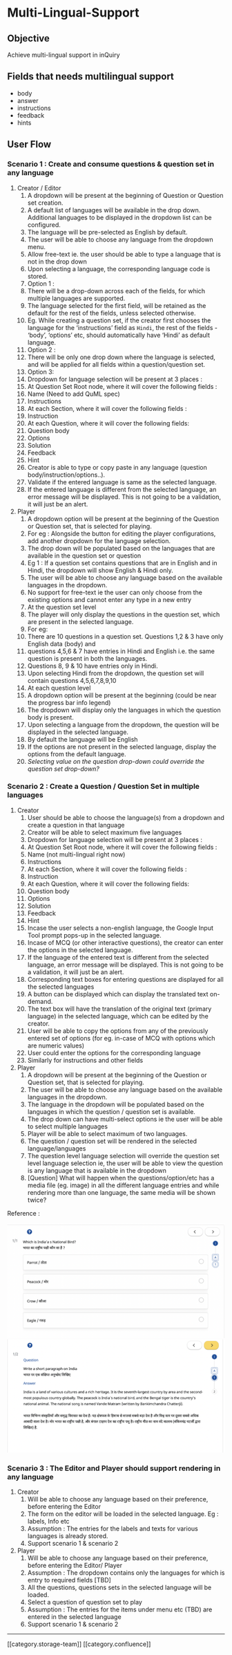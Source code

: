 # Multi-Lingual-Support

## Objective

Achieve multi-lingual support in inQuiry

## Fields that needs multilingual support

* body
* answer
* instructions
* feedback
* hints

## User Flow

### Scenario 1 : Create and consume questions & question set in any language

1. Creator / Editor
   1. A dropdown will be present at the beginning of Question or Question set creation.
   2. A default list of languages will be available in the drop down. Additional languages to be displayed in the dropdown list can be configured.
   3. The language will be pre-selected as English by default.
   4. The user will be able to choose any language from the dropdown menu.
   5. Allow free-text ie. the user should be able to type a language that is not in the drop down
   6. Upon selecting a language, the corresponding language code is stored.
   7. Option 1 :
   8. There will be a drop-down across each of the fields, for which multiple languages are supported.
   9. The language selected for the first field, will be retained as the default for the rest of the fields, unless selected otherwise.&#x20;
   10. Eg. While creating a question set, if the creator first chooses the language for the ‘instructions’ field as `Hindi`, the rest of the fields - ‘body’, ‘options’ etc, should automatically have ‘Hindi’ as default language.
   11. Option 2 :
   12. There will be only one drop down where the language is selected, and will be applied for all fields within a question/question set.
   13. Option 3:
   14. Dropdown for language selection will be present at 3 places :
   15. At Question Set Root node, where it will cover the following fields :
   16. Name (Need to add QuML spec)
   17. Instructions
   18. At each Section, where it will cover the following fields :
   19. Instruction
   20. At each Question, where it will cover the following fields:
   21. Question body
   22. Options
   23. Solution
   24. Feedback
   25. Hint
   26. Creator is able to type or copy paste in any language (question body/instruction/options..).
   27. Validate if the entered language is same as the selected language.
   28. If the entered language is different from the selected language, an error message will be displayed. This is not going to be a validation, it will just be an alert.
2. Player
   1. A dropdown option will be present at the beginning of the Question or Question set, that is selected for playing.
   2. For eg : Alongside the button for editing the player configurations, add another dropdown for the language selection.
   3. The drop down will be populated based on the languages that are available in the question set or question
   4. Eg 1 : If a question set contains questions that are in English and in Hindi, the dropdown will show English & Hindi only.
   5. The user will be able to choose any language based on the available languages in the dropdown.
   6. No support for free-text ie the user can only choose from the existing options and cannot enter any type in a new entry
   7. At the question set level
   8. The player will only display the questions in the question set, which are present in the selected language.
   9. For eg:&#x20;
   10. There are 10 questions in a question set. Questions 1,2 & 3 have only English data (body) and&#x20;
   11. questions 4,5,6 & 7 have entries in Hindi and English i.e. the same question is present in both the languages.
   12. &#x20;Questions 8, 9 & 10 have entries only in Hindi.
   13. Upon selecting Hindi from the dropdown, the question set will contain questions 4,5,6,7,8,9,10
   14. At each question level
   15. A dropdown option will be present at the beginning (could be near the progress bar info legend)
   16. The dropdown will display only the languages in which the question body is present.
   17. Upon selecting a language from the dropdown, the question will be displayed in the selected language.
   18. By default the language will be English
   19. If the options are not present in the selected language, display the options from the default language.
   20. _Selecting value on the question drop-down could override the question set drop-down?_

### Scenario 2 : Create a Question / Question Set in multiple languages

1. Creator
   1. &#x20;User should be able to choose the language(s) from a dropdown and create a question in that language
   2. Creator will be able to select maximum five languages
   3. Dropdown for language selection will be present at 3 places :
   4. At Question Set Root node, where it will cover the following fields :
   5. Name (not multi-lingual right now)
   6. Instructions
   7. At each Section, where it will cover the following fields :
   8. Instruction
   9. At each Question, where it will cover the following fields:
   10. Question body
   11. Options
   12. Solution
   13. Feedback
   14. Hint
   15. Incase the user selects a non-english language, the Google Input Tool prompt pops-up in the selected language.
   16. Incase of MCQ (or other interactive questions), the creator can enter the options in the selected language.
   17. If the language of the entered text is different from the selected language, an error message will be displayed. This is not going to be a validation, it will just be an alert.
   18. Corresponding text boxes for entering questions are displayed for all the selected languages
   19. A button can be displayed which can display the translated text on-demand.
   20. The text box will have the translation of the original text (primary language) in the selected language, which can be edited by the creator.
   21. User will be able to copy the options from any of the previously entered set of options (for eg. in-case of MCQ with options which are numeric values)
   22. User could enter the options for the corresponding language
   23. Similarly for instructions and other fields
2. Player
   1. A dropdown will be present at the beginning of the Question or Question set, that is selected for playing.
   2. The user will be able to choose any language based on the available languages in the dropdown.
   3. The language in the dropdown will be populated based on the languages in which the question / question set is available.
   4. The drop down can have multi-select options ie the user will be able to select multiple languages
   5. Player will be able to select maximum of two languages.
   6. The question / question set will be rendered in the selected language/languages
   7. The question level language selection will override the question set level language selection ie, the user will be able to view the question is any language that is available in the dropdown
   8. \[Question] What will happen when the questions/option/etc has a media file (eg. image) in all the different language entries and while rendering more than one language, the same media will be shown twice?

Reference :

![](<../../../../Design/sbdesign-iq-td-des1/images/storage/Screenshot 2023-02-23 at 11.31.55 AM.png>) ![](<../../../../Design/sbdesign-iq-td-des1/images/storage/Screenshot 2023-02-23 at 11.47.55 AM.png>)

### Scenario 3 : The Editor and Player should support rendering in any language

1. Creator
   1. Will be able to choose any language based on their preference, before entering the Editor
   2. The form on the editor will be loaded in the selected language. Eg : labels, Info etc
   3. Assumption : The entries for the labels and texts for various languages is already stored.
   4. Support scenario 1 & scenario 2
2. Player
   1. Will be able to choose any language based on their preference, before entering the Editor/ Player
   2. Assumption : The dropdown contains only the languages for which is entry to required fields \[TBD]
   3. All the questions, questions sets in the selected language will be loaded.
   4. Select a question of question set to play
   5. Assumption : The entries for the items under menu etc (TBD) are entered in the selected language
   6. Support scenario 1 & scenario 2

***

\[\[category.storage-team]] \[\[category.confluence]]

